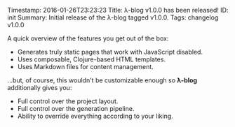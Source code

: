 Timestamp: 2016-01-26T23:23:23
Title: λ-blog v1.0.0 has been released!
ID: init
Summary: Initial release of the λ-blog tagged v1.0.0.
Tags: changelog
      v1.0.0

A quick overview of the features you get out of the box:

* Generates truly static pages that work with JavaScript disabled.
* Uses composable, Clojure-based HTML templates.
* Uses Markdown files for content management.

...but, of course, this wouldn't be customizable enough so **λ-blog** additionally gives you:

* Full control over the project layout.
* Full control over the generation pipeline.
* Ability to override everything according to your liking.
